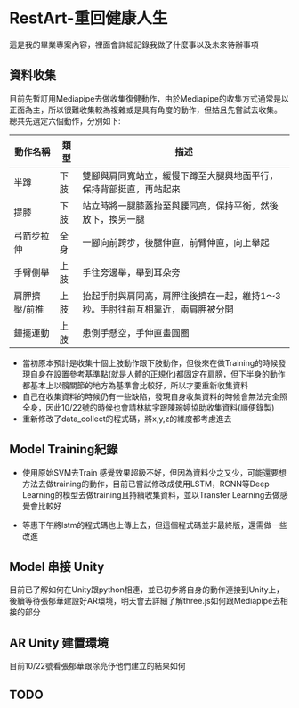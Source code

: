 # RestArt-重回健康人生
<p>這是我的畢業專案內容，裡面會詳細記錄我做了什麼事以及未來待辦事項</p>

## 資料收集

目前先暫訂用Mediapipe去做收集復健動作，由於Mediapipe的收集方式通常是以正面為主，所以很難收集較為複雜或是具有角度的動作，但姑且先嘗試去收集。
總共先選定六個動作，分別如下:

| 動作名稱 | 類型 | 描述                         |
| ------- | ---- | ---------------------------- |
| 半蹲    | 下肢  | 雙腳與肩同寬站立，緩慢下蹲至大腿與地面平行，保持背部挺直，再站起來 |
| 提膝    | 下肢  | 站立時將一腿膝蓋抬至與腰同高，保持平衡，然後放下，換另一腿 |
| 弓箭步拉伸 | 全身 | 一腳向前跨步，後腿伸直，前臂伸直，向上舉起 |
| 手臂側舉   | 上肢 | 手往旁邊舉，舉到耳朵旁 |
| 肩胛擠壓/前推 | 上肢 | 抬起手肘與肩同高，肩胛往後擠在一起，維持1～3秒。手肘往前互相靠近，兩肩胛被分開 |
| 鐘擺運動 | 上肢 | 患側手懸空，手伸直畫圓圈 |

- 當初原本預計是收集十個上肢動作跟下肢動作，但後來在做Training的時候發現自身在設置參考基準點(就是人體的正規化)都固定在肩膀，但下半身的動作都基本上以髖關節的地方為基準會比較好，所以才要重新收集資料
- 自己在收集資料的時候仍有一些缺陷，發現自身收集資料的時候會無法完全照全身，因此10/22號的時候也會請林紘宇跟陳琬婷協助收集資料(順便錄製)
- 重新修改了data_collect的程式碼，將x,y,z的維度都考慮進去

## Model Training紀錄

- 使用原始SVM去Train
  感覺效果超級不好，但因為資料少之又少，可能還要想方法去做training的動作，目前已嘗試修改成使用LSTM，RCNN等Deep Learning的模型去做training且持續收集資料，並以Transfer Learning去做感覺會比較好

- 等惠下午將lstm的程式碼也上傳上去，但這個程式碼並非最終版，還需做一些改進
  
## Model 串接 Unity
  目前已了解如何在Unity跟python相連，並已初步將自身的動作連接到Unity上，後續等待張郁華建設好AR環境，明天會去詳細了解three.js如何跟Mediapipe去相接的部分
## AR Unity 建置環境
  目前10/22號看張郁華跟凃亮伃他們建立的結果如何
## TODO
